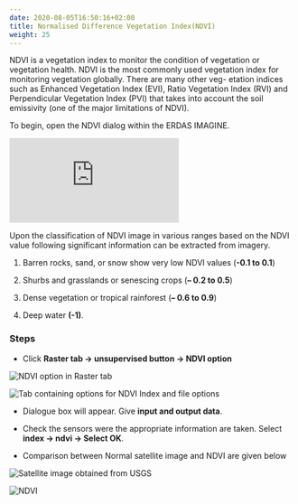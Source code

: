 ```yaml
---
date: 2020-08-05T16:50:16+02:00
title: Normalised Difference Vegetation Index(NDVI)
weight: 25
---
```

NDVI is a vegetation index to monitor the condition of vegetation or vegetation health. NDVI is the most commonly used vegetation index for monitoring vegetation globally. There are many other veg- etation indices such as Enhanced Vegetation Index (EVI), Ratio Vegetation Index (RVI) and Perpendicular Vegetation Index (PVI) that takes into account the soil emissivity (one of the major limitations of NDVI).


 To begin, open the NDVI dialog within the ERDAS IMAGINE.
 

![NDVI equation](http://www.sciweavers.org/tex2img.php?eq=NDVI%20%3D%20%5Cfrac%7BNIR%20-%20Red%7D%7BNIR%20%2B%20Red%7D%0A&bc=White&fc=Black&im=jpg&fs=12&ff=arev&edit=0)

Upon the classification of NDVI image in various ranges based on the NDVI value following significant information can be extracted from imagery.

1. Barren rocks, sand, or snow show very low NDVI values (**-0.1 to 0.1**)

2. Shurbs and grasslands or senescing crops (**– 0.2 to 0.5**)

3. Dense vegetation or tropical rainforest (**– 0.6 to 0.9**)

4. Deep water **(-1)**.

### Steps

* Click **Raster tab → unsupervised button → NDVI option**

![NDVI option in Raster tab](/en/enhancement/ndvi/images/ndvi.png?classes=shadow)


![Tab containing options for NDVI Index and file options](/en/enhancement/ndvi/images/index.png?classes=shadow)


* Dialogue box will appear. Give **input and output data**.

* Check the sensors were the appropriate information are taken. Select **index → ndvi → Select OK**.

* Comparison between Normal satellite image and NDVI are given below

![Satellite image obtained from USGS](/en/enhancement/ndvi/images/before.png?classes=shadow)


![NDVI](/en/enhancement/ndvi/images/after.png?classes=shadow)
